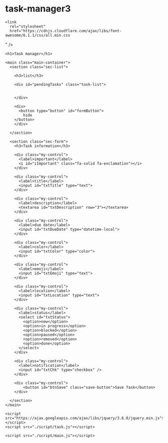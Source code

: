 # task-manager3
<!DOCTYPE html>
<html lang="en">
  <head>
    <meta charset="UTF-8" />
    <meta http-equiv="X-UA-Compatible" content="IE=edge" />
    <meta name="viewport" content="width=device-width, initial-scale=1.0" />
     
    <link
      rel="stylesheet"
      href="https://cdnjs.cloudflare.com/ajax/libs/font-awesome/6.1.1/css/all.min.css
   "
    />
    <link rel="stylesheet" href="./style/mystyle.css" />
    <title>Document</title>
  </head>
  <body>
    
    <h1>Task manager</h1>
    
    <main class="main-container">
      <section class="sec-list">
       
        <h3>list</h3>

        <div id="pendingTasks" class="task-list">
        

        </div>

        <div>
          <button type="button" id="formButton">
            hide
        </button>
        </div>
        
      </section>

      <section class="sec-form">
        <h3>Task information</h3>

        <div class="my-control">
          <label>important</label>
          <i id="iImportant" class="fa-solid fa-exclamation"></i>
        </div>

        <div class="my-control">
          <label>title</label>
          <input id="txtTitle" type="text">
        </div>

        <div class="my-control">
          <label>description</label>
          <textarea id="txtDescription" row="3"></textarea>
        </div>

        <div class="my-control">
          <label>due date</label>
          <input id="txtDueDate" type="datetime-local">
        </div>

        <div class="my-control">
          <label>color</label>
          <input id="txtColor" type="color">
        </div>

        <div class="my-control">
          <label>emoji</label>
          <input id="txtEmoji" type="text">
        </div>

        <div class="my-control">
          <label>location</label>
          <input id="txtLocation" type="text">
        </div>

        <div class="my-control">
          <label>status</label>
          <select id="txtStatus">
            <option>new</option>
            <option>in progress</option>
            <option>blocked</option>
            <option>paused</option>
            <option>removed</option>
            <option>done</option>
          </select>
        </div>

        <div class="my-control">
          <label>notification</label>
          <input id="txtChk" type="checkbox" />
        </div>

        <div class="my-control">
            <button id="btnSave" class="save-button">Save Task</button>
        </div>

      </section>
    </main>

    <script src="https://ajax.googleapis.com/ajax/libs/jquery/3.6.0/jquery.min.js"></script>
    <script src="./script/task.js"></script>
    
    <script src="./script/main.js"></script>
  </body>
</html>

<!--
    important
    title
    dueDate
    description
    color
    emoji
    location
    status
    notification
    reminder
-->
